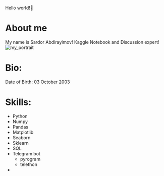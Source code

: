 Hello world!🤗

# About me 
My name is Sardor Abdirayimov!
Kaggle Notebook and Discussion expert!
![my_portrait](https://i.postimg.cc/4xKGtgg0/new-suit-in-me.jpg)

# Bio:
Date of Birth: 03 October 2003

# Skills:
- Python
- Numpy
- Pandas
- Matplotlib
- Seaborn
- Sklearn
- SQL
- Telegram bot
  - pyrogram
  - telethon
-  
